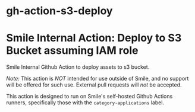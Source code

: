 # gh-action-s3-deploy
# Smile Internal Action: Deploy to S3 Bucket assuming IAM role

Smile Internal Github Action to deploy assets to s3 bucket.

_Note:_ This action is _NOT_ intended for use outside of Smile, and no support will be offered for such use. External pull requests will _not_ be accepted.

This action is designed to run on Smile's self-hosted Github Actions runners, specifically those with the `category-applications` label.